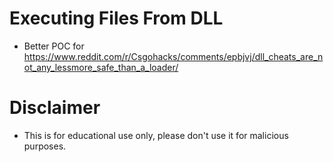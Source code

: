 # Executing Files From DLL
- Better POC for https://www.reddit.com/r/Csgohacks/comments/epbjvj/dll_cheats_are_not_any_lessmore_safe_than_a_loader/

# Disclaimer
- This is for educational use only, please don't use it for malicious purposes.

